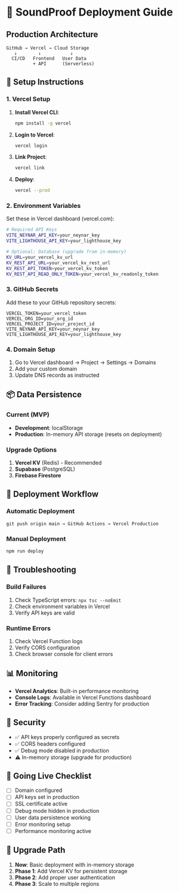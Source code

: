 # 🚀 SoundProof Deployment Guide

## Production Architecture

```
GitHub → Vercel → Cloud Storage
   ↓        ↓           ↓
  CI/CD   Frontend   User Data
          + API      (Serverless)
```

## 🔧 Setup Instructions

### 1. **Vercel Setup**

1. **Install Vercel CLI**:
   ```bash
   npm install -g vercel
   ```

2. **Login to Vercel**:
   ```bash
   vercel login
   ```

3. **Link Project**:
   ```bash
   vercel link
   ```

4. **Deploy**:
   ```bash
   vercel --prod
   ```

### 2. **Environment Variables**

Set these in Vercel dashboard (vercel.com):

```bash
# Required API Keys
VITE_NEYNAR_API_KEY=your_neynar_key
VITE_LIGHTHOUSE_API_KEY=your_lighthouse_key

# Optional: Database (upgrade from in-memory)
KV_URL=your_vercel_kv_url
KV_REST_API_URL=your_vercel_kv_rest_url
KV_REST_API_TOKEN=your_vercel_kv_token
KV_REST_API_READ_ONLY_TOKEN=your_vercel_kv_readonly_token
```

### 3. **GitHub Secrets**

Add these to your GitHub repository secrets:

```
VERCEL_TOKEN=your_vercel_token
VERCEL_ORG_ID=your_org_id  
VERCEL_PROJECT_ID=your_project_id
VITE_NEYNAR_API_KEY=your_neynar_key
VITE_LIGHTHOUSE_API_KEY=your_lighthouse_key
```

### 4. **Domain Setup**

1. Go to Vercel dashboard → Project → Settings → Domains
2. Add your custom domain
3. Update DNS records as instructed

## 📦 Data Persistence

### Current (MVP)
- **Development**: localStorage
- **Production**: In-memory API storage (resets on deployment)

### Upgrade Options
1. **Vercel KV** (Redis) - Recommended
2. **Supabase** (PostgreSQL)  
3. **Firebase Firestore**

## 🔄 Deployment Workflow

### Automatic Deployment
```
git push origin main → GitHub Actions → Vercel Production
```

### Manual Deployment  
```bash
npm run deploy
```

## 🐛 Troubleshooting

### Build Failures
1. Check TypeScript errors: `npx tsc --noEmit`
2. Check environment variables in Vercel
3. Verify API keys are valid

### Runtime Errors
1. Check Vercel Function logs
2. Verify CORS configuration
3. Check browser console for client errors

## 📊 Monitoring

- **Vercel Analytics**: Built-in performance monitoring
- **Console Logs**: Available in Vercel Functions dashboard
- **Error Tracking**: Consider adding Sentry for production

## 🔐 Security

- ✅ API keys properly configured as secrets
- ✅ CORS headers configured
- ✅ Debug mode disabled in production
- ⚠️ In-memory storage (upgrade for production)

## 🚀 Going Live Checklist

- [ ] Domain configured
- [ ] API keys set in production  
- [ ] SSL certificate active
- [ ] Debug mode hidden in production
- [ ] User data persistence working
- [ ] Error monitoring setup
- [ ] Performance monitoring active

## 🔄 Upgrade Path

1. **Now**: Basic deployment with in-memory storage
2. **Phase 1**: Add Vercel KV for persistent storage
3. **Phase 2**: Add proper user authentication
4. **Phase 3**: Scale to multiple regions